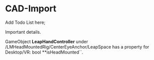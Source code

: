# CAD-Import

Add Todo List here;

Important details.

GameObject **LeapHandController** under /LMHeadMountedRig/CenterEyeAnchor/LeapSpace has a property for Desktop/VR: bool **isHeadMounted``.
